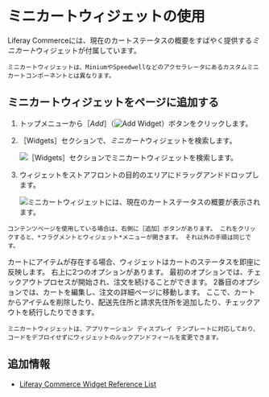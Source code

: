 # ミニカートウィジェットの使用

Liferay Commerceには、現在のカートステータスの概要をすばやく提供する*ミニカート*ウィジェットが付属しています。

```{important}
ミニカートウィジェットは、MiniumやSpeedwellなどのアクセラレータにあるカスタムミニカートコンポーネントとは異なります。
```

## ミニカートウィジェットをページに追加する

1. トップメニューから［*Add*］（![Add Widget](../../images/icon-add-widget.png)）ボタンをクリックします。

1. ［Widgets］セクションで、*ミニカート*ウィジェットを検索します。

   ![［Widgets］セクションでミニカートウィジェットを検索します。](./using-the-mini-cart-widget/images/01.png)

1. ウィジェットをストアフロントの目的のエリアにドラッグアンドドロップします。

   ![ミニカートウィジェットには、現在のカートステータスの概要が表示されます。](./using-the-mini-cart-widget/images/02.png)

```{important}
コンテンツページを使用している場合は、右側に［追加］ボタンがあります。 これをクリックすると、*フラグメントとウィジェット*メニューが開きます。 それ以外の手順は同じです。
```

カートにアイテムが存在する場合、ウィジェットはカートのステータスを即座に反映します。 右上に2つのオプションがあります。 最初のオプションでは、チェックアウトプロセスが開始され、注文を続けることができます。 2番目のオプションでは、カートを編集し、注文の詳細ページに移動します。 ここで、カートからアイテムを削除したり、配送先住所と請求先住所を追加したり、チェックアウトを続行したりできます。

```{note}
ミニカートウィジェットは、アプリケーション ディスプレイ テンプレートに対応しており、コードをデプロイせずにウィジェットのルックアンドフィールを変更できます。
```

## 追加情報

* [Liferay Commerce Widget Reference List](./widget-reference.md)
